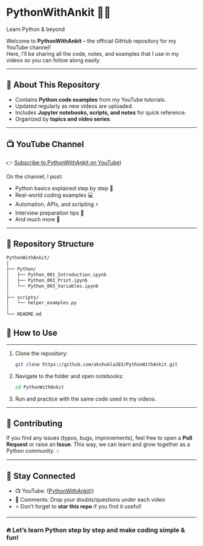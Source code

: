 # PythonWithAnkit 🎥🐍
Learn Python &amp; beyond 

Welcome to **PythonWithAnkit** – the official GitHub repository for my YouTube channel!  
Here, I’ll be sharing all the code, notes, and examples that I use in my videos so you can follow along easily.

---

## 📌 About This Repository
- Contains **Python code examples** from my YouTube tutorials.
- Updated regularly as new videos are uploaded.
- Includes **Jupyter notebooks, scripts, and notes** for quick reference.
- Organized by **topics and video series**.

---

## 📺 YouTube Channel
👉 [Subscribe to PythonWithAnkit on YouTube](https://www.youtube.com/@pythonwithankitshukla))

On the channel, I post:
- Python basics explained step by step 🐍  
- Real-world coding examples 💻  
- Automation, APIs, and scripting ⚡  
- Interview preparation tips 🎯  
- And much more 🚀  

---

## 📂 Repository Structure
```bash
PythonWithAnkit/
│
├── Python/
│   ├── Python_001_Introduction.ipynb
│   ├── Python_002_Print.ipynb
│   └── Python_003_Variables.ipynb
│
├── scripts/
│   └── helper_examples.py
│
└── README.md
```
## 🚀 How to Use
---
1. Clone the repository:

   ```bash
   git clone https://github.com/akshukla283/PythonWithAnkit.git
   ```
2. Navigate to the folder and open notebooks:

   ```bash
   cd PythonWithAnkit
   ```
3. Run and practice with the same code used in my videos.

---

## 🤝 Contributing

If you find any issues (typos, bugs, improvements), feel free to open a **Pull Request** or raise an **Issue**.
This way, we can learn and grow together as a Python community. 💡

---

## 📢 Stay Connected

* 📺 YouTube: ([PythonWithAnkit](https://www.youtube.com/@pythonwithankitshukla)))
* 💬 Comments: Drop your doubts/questions under each video
* ⭐ Don’t forget to **star this repo** if you find it useful!

---

### 🔥 Let’s learn Python step by step and make coding simple & fun!

```

